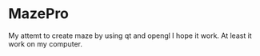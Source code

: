 # MazePro
My attemt to create maze by using qt and opengl
I hope it work. At least it work on my computer.
